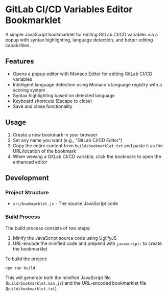 # GitLab CI/CD Variables Editor Bookmarklet

A simple JavaScript bookmarklet for editing GitLab CI/CD variables via a popup with syntax highlighting, language detection, and better editing capabilities.

## Features

- Opens a popup editor with Monaco Editor for editing GitLab CI/CD variables
- Intelligent language detection using Monaco's language registry with a scoring system
- Syntax highlighting based on detected language
- Keyboard shortcuts (Escape to close)
- Save and close functionality

## Usage

1. Create a new bookmark in your browser
2. Set any name you want (e.g., "GitLab CI/CD Editor")
3. Copy the entire content from `build/bookmarklet.txt` and paste it as the URL/location of the bookmark
4. When viewing a GitLab CI/CD variable, click the bookmark to open the enhanced editor

## Development

### Project Structure

- `src/bookmarklet.js` - The source JavaScript code

### Build Process

The build process consists of two steps:
1. Minify the JavaScript source code using UglifyJS
2. URL-encode the minified code and prepend with `javascript:` to create the bookmarklet

To build the project:

```bash
npm run build
```

This will generate both the minified JavaScript file (`build/bookmarklet.min.js`) and the URL-encoded bookmarklet file (`build/bookmarklet.txt`).
